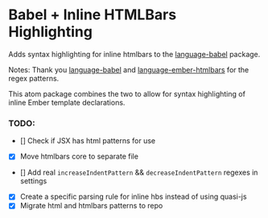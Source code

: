 # Babel + Inline HTMLBars Highlighting

Adds syntax highlighting for inline htmlbars to the [language-babel](https://github.com/gandm/language-babel) package.


Notes:
Thank you [language-babel](https://github.com/gandm/language-babel) and [language-ember-htmlbars](https://github.com/jmurphyau/language-ember-htmlbars) for the regex patterns.

This atom package combines the two to allow for syntax highlighting of inline Ember template declarations.


### TODO:
- [] Check if JSX has html patterns for use
- [x] Move htmlbars core to separate file
- [] Add real `increaseIndentPattern` && `decreaseIndentPattern` regexes in settings
- [x] Create a specific parsing rule for inline hbs instead of using quasi-js
- [x] Migrate html and htmlbars patterns to repo
